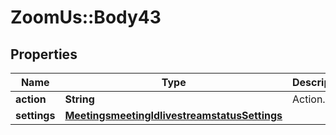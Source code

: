 # ZoomUs::Body43

## Properties
Name | Type | Description | Notes
------------ | ------------- | ------------- | -------------
**action** | **String** | Action. | [optional] 
**settings** | [**MeetingsmeetingIdlivestreamstatusSettings**](MeetingsmeetingIdlivestreamstatusSettings.md) |  | [optional] 


